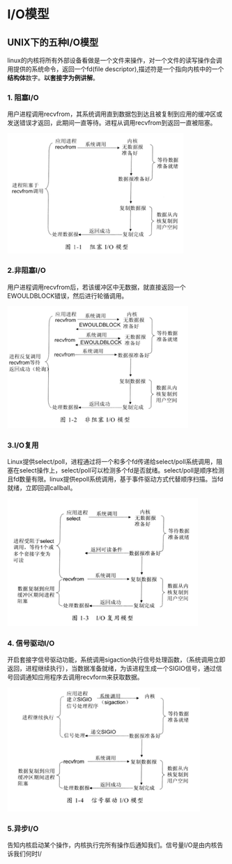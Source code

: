 # I/O模型
## UNIX下的五种I/O模型

linux的内核将所有外部设备看做是一个文件来操作，对一个文件的读写操作会调用提供的系统命令，返回一个fd(file descriptor),描述符是一个指向内核中的一个**结构体**数字。**以套接字为例讲解**。

### 1. 阻塞I/O
用户进程调用recvfrom，其系统调用直到数据包到达且被复制到应用的缓冲区或发送错误才返回，此期间一直等待。进程从调用recvfrom到返回一直被阻塞。

![title](https://raw.githubusercontent.com/pallcard/noteImg/master/noteImg/2020/03/15/Popo%E6%88%AA%E5%9B%BE2020315234928-1584287378785.png?token=AHBYBJ63AXOUK4ZEHTY6F226NZHNC)

### 2.非阻塞I/O
用户进程调用recvfrom后，若该缓冲区中无数据，就直接返回一个EWOULDBLOCK错误，然后进行轮循调用。

![title](https://raw.githubusercontent.com/pallcard/noteImg/master/noteImg/2020/03/16/Popo%E6%88%AA%E5%9B%BE20203160058-1584288230703.png)

### 3.I/O复用
Linux提供select/poll，进程通过将一个和多个fd传递给select/poll系统调用，阻塞在select操作上，select/poll可以检测多个fd是否就绪。select/poll是顺序检测且fd数量有限。linux提供epoll系统调用，基于事件驱动方式代替顺序扫描。当fd就绪，立即回调callball。

![title](https://raw.githubusercontent.com/pallcard/noteImg/master/noteImg/2020/03/16/Popo%E6%88%AA%E5%9B%BE20203160941-1584288618794.png)

### 4. 信号驱动I/O
开启套接字信号驱动功能，系统调用sigaction执行信号处理函数，（系统调用立即返回，进程继续执行），当数据准备就绪，为该进程生成一个SIGIO信号，通过信号回调通知应用程序去调用recvform来获取数据。

![title](https://raw.githubusercontent.com/pallcard/noteImg/master/noteImg/2020/03/16/Popo%E6%88%AA%E5%9B%BE202031601437-1584288909338.png)


### 5.异步I/O
告知内核启动某个操作，内核执行完所有操作后通知我们。信号量I/O是由内核告诉我们何时I/














